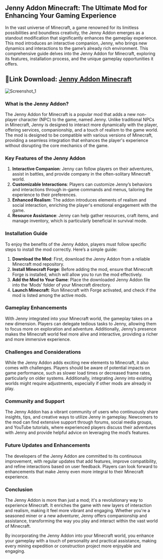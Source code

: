 ## Jenny Addon Minecraft: The Ultimate Mod for Enhancing Your Gaming Experience

In the vast universe of Minecraft, a game renowned for its limitless possibilities and boundless creativity, the Jenny Addon emerges as a standout modification that significantly enhances the gameplay experience. This mod introduces an interactive companion, Jenny, who brings new dynamics and interactions to the game’s already rich environment. This comprehensive guide delves into the Jenny Addon for Minecraft, exploring its features, installation process, and the unique gameplay opportunities it offers.

## 📌Link Download: [Jenny Addon Minecraft](https://bom.so/xIZnvV)
![Screenshot_1](https://play-lh.googleusercontent.com/corgbhiq6plOJlgLkNY8U3MKsTW9gjGYrngIKenIkZS1PvTXzOGdTZgJjqVdMfBfRg=w540-h302-rw)
### **What is the Jenny Addon?**

The Jenny Addon for Minecraft is a popular mod that adds a new non-player character (NPC) to the game, named Jenny. Unlike traditional NPCs in Minecraft, Jenny is designed to interact more dynamically with the player, offering services, companionship, and a touch of realism to the game world. The mod is designed to be compatible with various versions of Minecraft, providing a seamless integration that enhances the player's experience without disrupting the core mechanics of the game.

### **Key Features of the Jenny Addon**

1. **Interactive Companion**: Jenny can follow players on their adventures, assist in battles, and provide company in the often-solitary Minecraft world.
2. **Customizable Interactions**: Players can customize Jenny’s behaviors and interactions through in-game commands and menus, tailoring the experience to their preferences.
3. **Enhanced Realism**: The addon introduces elements of realism and social interaction, enriching the player's emotional engagement with the game.
4. **Resource Assistance**: Jenny can help gather resources, craft items, and manage inventory, which is particularly beneficial in survival mode.

### **Installation Guide**

To enjoy the benefits of the Jenny Addon, players must follow specific steps to install the mod correctly. Here’s a simple guide:
1. **Download the Mod**: First, download the Jenny Addon from a reliable Minecraft mod repository.
2. **Install Minecraft Forge**: Before adding the mod, ensure that Minecraft Forge is installed, which will allow you to run the mod effectively.
3. **Add the Mod to Your Game**: Place the downloaded Jenny Addon file into the ‘Mods’ folder of your Minecraft directory.
4. **Launch Minecraft**: Run Minecraft with Forge activated, and check if the mod is listed among the active mods.

### **Gameplay Enhancements**

With Jenny integrated into your Minecraft world, the gameplay takes on a new dimension. Players can delegate tedious tasks to Jenny, allowing them to focus more on exploration and adventure. Additionally, Jenny’s presence makes the Minecraft world feel more alive and interactive, providing a richer and more immersive experience.

### **Challenges and Considerations**

While the Jenny Addon adds exciting new elements to Minecraft, it also comes with challenges. Players should be aware of potential impacts on game performance, such as slower load times or decreased frame rates, particularly on older systems. Additionally, integrating Jenny into existing worlds might require adjustments, especially if other mods are already in play.

### **Community and Support**

The Jenny Addon has a vibrant community of users who continuously share insights, tips, and creative ways to utilize Jenny in gameplay. Newcomers to the mod can find extensive support through forums, social media groups, and YouTube tutorials, where experienced players discuss their adventures with Jenny and provide helpful advice on leveraging the mod’s features.

### **Future Updates and Enhancements**

The developers of the Jenny Addon are committed to its continuous improvement, with regular updates that add features, improve compatibility, and refine interactions based on user feedback. Players can look forward to enhancements that make Jenny even more integral to their Minecraft experience.

### **Conclusion**

The Jenny Addon is more than just a mod; it's a revolutionary way to experience Minecraft. It enriches the game with new layers of interaction and realism, making it feel more vibrant and engaging. Whether you're a seasoned miner or a new adventurer, Jenny offers companionship and assistance, transforming the way you play and interact within the vast world of Minecraft.

By incorporating the Jenny Addon into your Minecraft world, you enhance your gameplay with a touch of personality and practical assistance, making every mining expedition or construction project more enjoyable and engaging.
